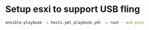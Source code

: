 # Setup esxi to support USB fling

```sh
ansible-playbook -i hosts.yml playbook.yml -u root --ask-pass
```
